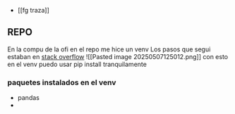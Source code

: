
- [[fg traza]]
## REPO 

En la compu de la ofi en el repo me hice un venv
Los pasos que segui estaban en [stack overflow](https://stackoverflow.com/questions/75608323/how-do-i-solve-error-externally-managed-environment-every-time-i-use-pip-3)
![[Pasted image 20250507125012.png]]
con esto en el venv puedo usar pip install tranquilamente
### paquetes instalados en el venv
- pandas
- 